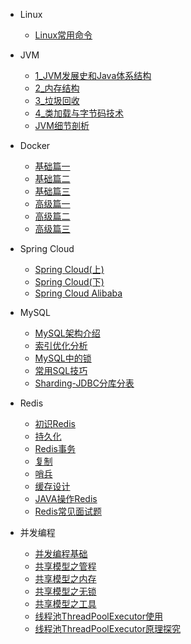 
[//]: # ( - 从零开始带你成为MySQL实战优化高手)

[//]: # ( )
[//]: # (     - [64 深入研究索引之前，先来看看磁盘数据页的存储结构]&#40;/md/mysql/从零开始带你成为MySQL实战优化高手/64-108/64.md&#41;)

[//]: # (     - [65 假设没有任何索引，数据库是如何根据查询语句搜索数据的]&#40;/md/mysql/从零开始带你成为MySQL实战优化高手/64-108/65.md&#41;)

[//]: # (     - [66 不断在表中插入数据时，物理存储是如何进行页分裂的]&#40;/md/mysql/从零开始带你成为MySQL实战优化高手/64-108/66.md&#41;)

[//]: # (     - [67 基于主键的索引是如何设计的，以及如何根据主键索引查询]&#40;/md/mysql/从零开始带你成为MySQL实战优化高手/64-108/67.md&#41;)

[//]: # (     - [68 索引的页存储物理结构，是如何用B+树来实现的]&#40;/md/mysql/从零开始带你成为MySQL实战优化高手/64-108/68.md&#41;)

[//]: # (     - [69 更新数据的时候，自动维护的聚簇索引到底是什么]&#40;/md/mysql/从零开始带你成为MySQL实战优化高手/64-108/69.md&#41;)

[//]: # (     - [70 针对主键之外的字段建立的二级索引，又是如何运作的]&#40;/md/mysql/从零开始带你成为MySQL实战优化高手/64-108/70.md&#41;)

[//]: # (     - [71 插入数据时到底是如何维护好不同索引的B+树的]&#40;/md/mysql/从零开始带你成为MySQL实战优化高手/64-108/71.md&#41;)

[//]: # (     - [72 一个表里是不是索引搞的越多越好？那你就大错特错了]&#40;/md/mysql/从零开始带你成为MySQL实战优化高手/64-108/72.md&#41;)

[//]: # (     - [73 通过一步一图来深入理解联合索引查询原理以及全值匹配规则]&#40;/md/mysql/从零开始带你成为MySQL实战优化高手/64-108/73.md&#41;)

[//]: # (     - [74 再来看看几个最常见和最基本的索引使用规则]&#40;/md/mysql/从零开始带你成为MySQL实战优化高手/64-108/74.md&#41;)

[//]: # (     - [75 当我们在SQL里进行排序的时候，如何才能使用索引]&#40;/md/mysql/从零开始带你成为MySQL实战优化高手/64-108/75.md&#41;)

[//]: # (     - [76 当我们在SQL里进行分组的时候，如何才能使用索引]&#40;/md/mysql/从零开始带你成为MySQL实战优化高手/64-108/76.md&#41;)

[//]: # (     - [77 回表查询对性能的损害以及覆盖索引是什么]&#40;/md/mysql/从零开始带你成为MySQL实战优化高手/64-108/77.md&#41;)

[//]: # (     - [78 设计索引的时候，我们一般要考虑哪些因素呢（上）]&#40;/md/mysql/从零开始带你成为MySQL实战优化高手/64-108/78.md&#41;)

[//]: # (     - [79 设计索引的时候，我们一般要考虑哪些因素呢（中）]&#40;/md/mysql/从零开始带你成为MySQL实战优化高手/64-108/79.md&#41;)

[//]: # (     - [80 设计索引的时候，我们一般要考虑哪些因素呢（下）]&#40;/md/mysql/从零开始带你成为MySQL实战优化高手/64-108/80.md&#41;)

[//]: # (     - [81 案例实战：陌生人社交APP的MySQL索引设计实战（1）]&#40;/md/mysql/从零开始带你成为MySQL实战优化高手/64-108/81.md&#41;)

[//]: # (     - [82 案例实战：陌生人社交APP的MySQL索引设计实战（2）]&#40;/md/mysql/从零开始带你成为MySQL实战优化高手/64-108/82.md&#41;)

[//]: # (     - [83 案例实战：陌生人社交APP的MySQL索引设计实战（3）]&#40;/md/mysql/从零开始带你成为MySQL实战优化高手/64-108/83.md&#41;)

[//]: # (     - [84 案例实战：陌生人社交APP的MySQL索引设计实战（4）]&#40;/md/mysql/从零开始带你成为MySQL实战优化高手/64-108/84.md&#41;)

[//]: # (     - [85 提纲挈领的告诉你，SQL语句的执行计划和性能优化有什么关系]&#40;/md/mysql/从零开始带你成为MySQL实战优化高手/64-108/85.md&#41;)

[//]: # (     - [86 以MySQL单表查询来举例，看看执行计划包含哪些内容（1）]&#40;/md/mysql/从零开始带你成为MySQL实战优化高手/64-108/86.md&#41;)

[//]: # (     - [87 以MySQL单表查询来举例，看看执行计划包含哪些内容（2）]&#40;/md/mysql/从零开始带你成为MySQL实战优化高手/64-108/87.md&#41;)

[//]: # (     - [88 再次重温写出各种SQL语句的时候，会用什么执行计划（1）]&#40;/md/mysql/从零开始带你成为MySQL实战优化高手/64-108/88.md&#41;)

[//]: # (     - [89 再次重温写出各种SQL语句的时候，会用什么执行计划（2）]&#40;/md/mysql/从零开始带你成为MySQL实战优化高手/64-108/89.md&#41;)

[//]: # (     - [90 再次重温写出各种SQL语句的时候，会用什么执行计划（3）]&#40;/md/mysql/从零开始带你成为MySQL实战优化高手/64-108/90.md&#41;)

 - Linux

     - [Linux常用命令](/md/Linux常用命令/常用命令.md)

 - JVM

   - [1_JVM发展史和Java体系结构](/md/JVM/1_JVM发展史和Java体系结构/README.md)
   - [2_内存结构](/md/JVM/2_内存结构/README.md)
   - [3_垃圾回收](/md/JVM/3_垃圾回收/README.md)
   - [4_类加载与字节码技术](/md/JVM/4_类加载与字节码技术/README.md)
   - [JVM细节剖析](/md/JVM/JVM细节剖析/README.md)

 - Docker
    
   - [基础篇一](/md/Docker/基础篇/基础篇一.md) 
   - [基础篇二](/md/Docker/基础篇/基础篇二.md) 
   - [基础篇三](/md/Docker/基础篇/基础篇三.md) 
   - [高级篇一](/md/Docker/高级篇/高级篇一.md) 
   - [高级篇二](/md/Docker/高级篇/高级篇二.md) 
   - [高级篇三](/md/Docker/高级篇/高级篇三.md) 

 - Spring Cloud

   - [Spring Cloud(上)](/md/SpringCloud/SpringCloud上/README.md) 
   - [Spring Cloud(下)](/md/SpringCloud/SpringCloud下/README.md)
   - [Spring Cloud Alibaba](/md/SpringCloud/SpringCloudAlibaba/README.md)

 - MySQL

   - [MySQL架构介绍](/md/mysql/散记MySQL/MySQL架构介绍/README.md) 
   - [索引优化分析](/md/mysql/散记MySQL/索引优化分析/README.md) 
   - [MySQL中的锁](/md/mysql/散记MySQL/MySQL中的锁/README.md) 
   - [常用SQL技巧](/md/mysql/散记MySQL/常用SQL技巧/README.md) 
   - [Sharding-JDBC分库分表](/md/mysql/散记MySQL/Sharding-JDBC分库分表/README.md) 

 - Redis

   - [初识Redis](/md/Redis/初识Redis/README.md) 
   - [持久化](/md/Redis/持久化/README.md) 
   - [Redis事务](/md/Redis/Redis事务/README.md) 
   - [复制](/md/Redis/复制/README.md) 
   - [哨兵](/md/Redis/哨兵/README.md) 
   - [缓存设计](/md/Redis/缓存设计/README.md) 
   - [JAVA操作Redis](/md/Redis/JAVA操作Redis/README.md) 
   - [Redis常见面试题](/md/Redis/Redis常见面试题/README.md) 

 - 并发编程
     
   - [并发编程基础](/md/并发编程/并发编程基础/README.md) 
   - [共享模型之管程](/md/并发编程/共享模型之管程/README.md) 
   - [共享模型之内存](/md/并发编程/共享模型之内存/README.md) 
   - [共享模型之无锁](/md/并发编程/共享模型之无锁/README.md) 
   - [共享模型之工具](/md/并发编程/共享模型之工具/README.md) 
   - [线程池ThreadPoolExecutor使用](/md/并发编程/线程池ThreadPoolExecutor使用/README.md) 
   - [线程池ThreadPoolExecutor原理探究](/md/并发编程/线程池ThreadPoolExecutor原理探究/README.md) 